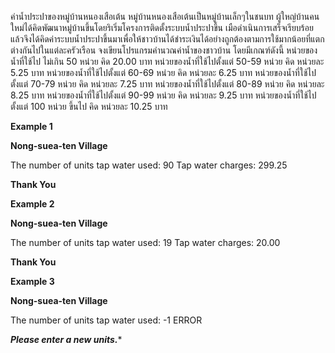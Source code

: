 ค่าน้ำประปาของหมู่บ้านหนองเสือเต้น
หมู่บ้านหนองเสือเต้นเป็นหมู่บ้านเล็กๆในชนบท ผู้ใหญ่บ้านคนใหม่ได้คิดพัฒนาหมู่บ้านขึ้นโดยริเริ่มโครงการติดตั้งระบบน้ำประปาขึ้น เมือดำเนินการเสร็จเรียบร้อยแล้วจึงได้คิดค่าระบบน้ำประปาขึ้นมาเพื่อให้ชาวบ้านได้ชำระเงินได้อย่างถูกต้องตามการใช้มากน้อยที่แตกต่างกันไปในแต่ละครัวเรือน
จงเขียนโปรแกรมคำนวณค่าน้ำของชาวบ้าน โดยมีเกณฑ์ดังนี้
	หน่วยของน้ำที่ใช้ไป ไม่เกิน 50 หน่วย คิด 20.00 บาท
	หน่วยของน้ำที่ใช้ไปตั้งแต่ 50-59 หน่วย คิด หน่วยละ 5.25 บาท
	หน่วยของน้ำที่ใช้ไปตั้งแต่ 60-69 หน่วย คิด หน่วยละ 6.25 บาท
	หน่วยของน้ำที่ใช้ไปตั้งแต่ 70-79 หน่วย คิด หน่วยละ 7.25 บาท
	หน่วยของน้ำที่ใช้ไปตั้งแต่ 80-89 หน่วย คิด หน่วยละ 8.25 บาท
	หน่วยของน้ำที่ใช้ไปตั้งแต่ 90-99 หน่วย คิด หน่วยละ 9.25 บาท
	หน่วยของน้ำที่ใช้ไปตั้งแต่ 100 หน่วย ขึ้นไป คิด หน่วยละ 10.25 บาท


**Example 1**

********Nong-suea-ten Village********

The number of units tap water used: 90
Tap water charges: 299.25

**************Thank You**************


**Example 2**

********Nong-suea-ten Village********

The number of units tap water used: 19
Tap water charges: 20.00

**************Thank You**************


**Example 3**

********Nong-suea-ten Village********

The number of units tap water used: -1
ERROR

*****Please enter a new units.******